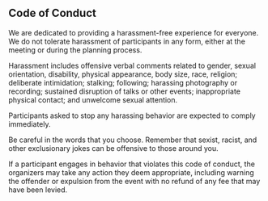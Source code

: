 ## Code of Conduct

We are dedicated to providing a harassment-free experience for everyone. We do 
not tolerate harassment of participants in any form, either at the meeting or 
during the planning process.

Harassment includes offensive verbal comments related to gender, sexual 
orientation, disability, physical appearance, body size, race, religion; 
deliberate intimidation; stalking; following; harassing photography or 
recording; sustained disruption of talks or other events; inappropriate physical
contact; and unwelcome sexual attention.

Participants asked to stop any harassing behavior are expected to comply immediately.

Be careful in the words that you choose. Remember that sexist, racist, and other 
exclusionary jokes can be offensive to those around you.

If a participant engages in behavior that violates this code of conduct, the 
organizers may take any action they deem appropriate, including warning the 
offender or expulsion from the event with no refund of any fee that may have 
been levied.
